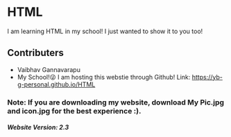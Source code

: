 # HTML
I am learning HTML in my school! I just wanted to show it to you too!
## Contributers
* Vaibhav Gannavarapu
* My School!😜
I am hosting this webstie through Github! Link: https://yb-g-personal.github.io/HTML
### Note: If you are downloading my website, download My Pic.jpg and icon.jpg for the best experience :).
##### Website Version: 2.3
